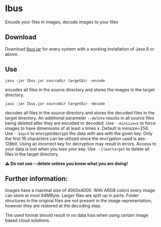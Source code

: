 # Ibus

Encode your files in images, decode images to your files

## Download 

Download [Ibus.jar](download/) for every system with a working installation of Java 8 or above.

## Use

`java -jar Ibus.jar sourceDir targetDir -encode`

encodes all files in the source directory and stores the images in the target directory.

`java -jar Ibus.jar sourceDir targetDir -decode`

decodes all files in the source directory and stores the decoded files in the target directory.
An additional parameter `--delete` results in all source files being deleted after they are encoded or decoded.
Use `--minsize=x` to force images to have dimensions of at least x times x. Default is minsize=256.
Use `--key=Y` to encrypt/decrypt the data with aes with the given key. Only the first 16 characters can be utilized since the encryption used is aes-128bit.
Using an incorrect key for decryption may result in errors. Access to your data is lost when you lose your key.
Use `--cleartarget` to delete all files in the target directory.

**:warning: Do not use --delete unless you know what you are doing!**

## Further information:

Images have a maximal size of 4000x4000. With ARGB colors every image can store at most 64MByte. Larger files are split up in parts.
Folder structures in the original files are not present in the image representation, however they are restored at the decoding step.

The used format should result in no data loss when using certain image based cloud solutions.